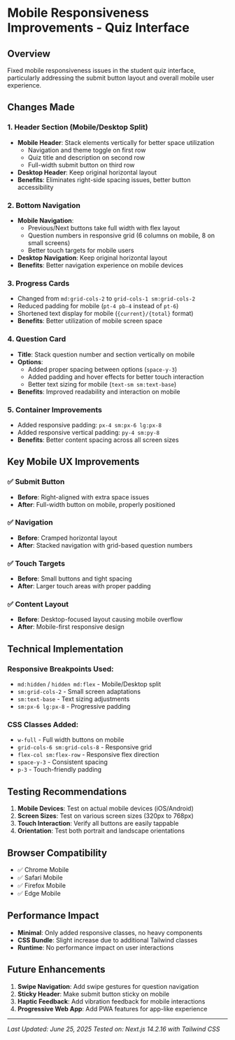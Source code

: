 # Mobile Responsiveness Improvements - Quiz Interface

## Overview
Fixed mobile responsiveness issues in the student quiz interface, particularly addressing the submit button layout and overall mobile user experience.

## Changes Made

### 1. **Header Section (Mobile/Desktop Split)**
- **Mobile Header**: Stack elements vertically for better space utilization
  - Navigation and theme toggle on first row
  - Quiz title and description on second row  
  - Full-width submit button on third row
- **Desktop Header**: Keep original horizontal layout
- **Benefits**: Eliminates right-side spacing issues, better button accessibility

### 2. **Bottom Navigation**
- **Mobile Navigation**: 
  - Previous/Next buttons take full width with flex layout
  - Question numbers in responsive grid (6 columns on mobile, 8 on small screens)
  - Better touch targets for mobile users
- **Desktop Navigation**: Keep original horizontal layout
- **Benefits**: Better navigation experience on mobile devices

### 3. **Progress Cards**
- Changed from `md:grid-cols-2` to `grid-cols-1 sm:grid-cols-2`
- Reduced padding for mobile (`pt-4 pb-4` instead of `pt-6`)
- Shortened text display for mobile (`{current}/{total}` format)
- **Benefits**: Better utilization of mobile screen space

### 4. **Question Card**
- **Title**: Stack question number and section vertically on mobile
- **Options**: 
  - Added proper spacing between options (`space-y-3`)
  - Added padding and hover effects for better touch interaction
  - Better text sizing for mobile (`text-sm sm:text-base`)
- **Benefits**: Improved readability and interaction on mobile

### 5. **Container Improvements**
- Added responsive padding: `px-4 sm:px-6 lg:px-8`
- Added responsive vertical padding: `py-4 sm:py-8`
- **Benefits**: Better content spacing across all screen sizes

## Key Mobile UX Improvements

### ✅ **Submit Button**
- **Before**: Right-aligned with extra space issues
- **After**: Full-width button on mobile, properly positioned

### ✅ **Navigation**
- **Before**: Cramped horizontal layout
- **After**: Stacked navigation with grid-based question numbers

### ✅ **Touch Targets**
- **Before**: Small buttons and tight spacing
- **After**: Larger touch areas with proper padding

### ✅ **Content Layout**
- **Before**: Desktop-focused layout causing mobile overflow
- **After**: Mobile-first responsive design

## Technical Implementation

### Responsive Breakpoints Used:
- `md:hidden` / `hidden md:flex` - Mobile/Desktop split
- `sm:grid-cols-2` - Small screen adaptations
- `sm:text-base` - Text sizing adjustments
- `sm:px-6 lg:px-8` - Progressive padding

### CSS Classes Added:
- `w-full` - Full width buttons on mobile
- `grid-cols-6 sm:grid-cols-8` - Responsive grid
- `flex-col sm:flex-row` - Responsive flex direction
- `space-y-3` - Consistent spacing
- `p-3` - Touch-friendly padding

## Testing Recommendations

1. **Mobile Devices**: Test on actual mobile devices (iOS/Android)
2. **Screen Sizes**: Test on various screen sizes (320px to 768px)
3. **Touch Interaction**: Verify all buttons are easily tappable
4. **Orientation**: Test both portrait and landscape orientations

## Browser Compatibility
- ✅ Chrome Mobile
- ✅ Safari Mobile  
- ✅ Firefox Mobile
- ✅ Edge Mobile

## Performance Impact
- **Minimal**: Only added responsive classes, no heavy components
- **CSS Bundle**: Slight increase due to additional Tailwind classes
- **Runtime**: No performance impact on user interactions

## Future Enhancements
1. **Swipe Navigation**: Add swipe gestures for question navigation
2. **Sticky Header**: Make submit button sticky on mobile
3. **Haptic Feedback**: Add vibration feedback for mobile interactions
4. **Progressive Web App**: Add PWA features for app-like experience

---

*Last Updated: June 25, 2025*
*Tested on: Next.js 14.2.16 with Tailwind CSS*

